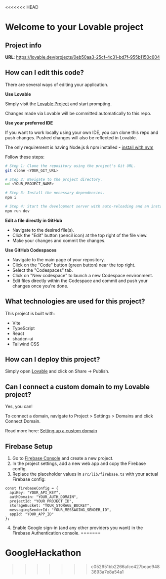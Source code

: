 <<<<<<< HEAD
# Welcome to your Lovable project

## Project info

**URL**: https://lovable.dev/projects/0eb50aa3-25cf-4c31-bd7f-955b1150c604

## How can I edit this code?

There are several ways of editing your application.

**Use Lovable**

Simply visit the [Lovable Project](https://lovable.dev/projects/0eb50aa3-25cf-4c31-bd7f-955b1150c604) and start prompting.

Changes made via Lovable will be committed automatically to this repo.

**Use your preferred IDE**

If you want to work locally using your own IDE, you can clone this repo and push changes. Pushed changes will also be reflected in Lovable.

The only requirement is having Node.js & npm installed - [install with nvm](https://github.com/nvm-sh/nvm#installing-and-updating)

Follow these steps:

```sh
# Step 1: Clone the repository using the project's Git URL.
git clone <YOUR_GIT_URL>

# Step 2: Navigate to the project directory.
cd <YOUR_PROJECT_NAME>

# Step 3: Install the necessary dependencies.
npm i

# Step 4: Start the development server with auto-reloading and an instant preview.
npm run dev
```

**Edit a file directly in GitHub**

- Navigate to the desired file(s).
- Click the "Edit" button (pencil icon) at the top right of the file view.
- Make your changes and commit the changes.

**Use GitHub Codespaces**

- Navigate to the main page of your repository.
- Click on the "Code" button (green button) near the top right.
- Select the "Codespaces" tab.
- Click on "New codespace" to launch a new Codespace environment.
- Edit files directly within the Codespace and commit and push your changes once you're done.

## What technologies are used for this project?

This project is built with:

- Vite
- TypeScript
- React
- shadcn-ui
- Tailwind CSS

## How can I deploy this project?

Simply open [Lovable](https://lovable.dev/projects/0eb50aa3-25cf-4c31-bd7f-955b1150c604) and click on Share -> Publish.

## Can I connect a custom domain to my Lovable project?

Yes, you can!

To connect a domain, navigate to Project > Settings > Domains and click Connect Domain.

Read more here: [Setting up a custom domain](https://docs.lovable.dev/tips-tricks/custom-domain#step-by-step-guide)

## Firebase Setup

1. Go to [Firebase Console](https://console.firebase.google.com/) and create a new project.
2. In the project settings, add a new web app and copy the Firebase config.
3. Replace the placeholder values in `src/lib/firebase.ts` with your actual Firebase config:

```
const firebaseConfig = {
  apiKey: "YOUR_API_KEY",
  authDomain: "YOUR_AUTH_DOMAIN",
  projectId: "YOUR_PROJECT_ID",
  storageBucket: "YOUR_STORAGE_BUCKET",
  messagingSenderId: "YOUR_MESSAGING_SENDER_ID",
  appId: "YOUR_APP_ID"
};
```

4. Enable Google sign-in (and any other providers you want) in the Firebase Authentication console.
=======
# GoogleHackathon
>>>>>>> c052651bb2266afce427beae9483693a7e8a54a1

